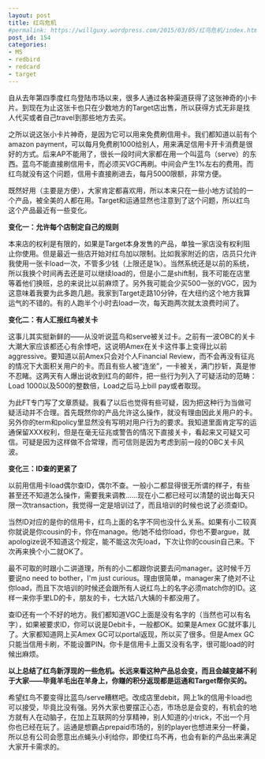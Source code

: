```yaml
---
layout: post
title: 红鸟危机
#permalink: https://willguxy.wordpress.com/2015/03/05/红鸟危机/index.html
post_id: 154
categories: 
- MS
- redbird
- redcard
- target
---
```


自从去年第四季度红鸟登陆市场以来，很多人通过各种渠道获得了这张神奇的小卡片。到现在为止这张卡也只在少数地方的Target店出售，所以获得方式无非是找人代买或者自己travel到那些地方去买。

之所以说这张小卡片神奇，是因为它可以用来免费刷信用卡。我们都知道以前有个amazon payment，可以每月免费刷1000给别人，用来满足信用卡开卡消费是很好的方式。后来AP不能用了，很长一段时间大家都在用一个叫蓝鸟（serve）的东西。蓝鸟不能直接刷信用卡，而必须买VGC再刷。中间会产生1%左右的费用。而红鸟就没有这个问题，信用卡直接刷进去，每月5000限额，非常方便。

既然好用（主要是方便），大家肯定都喜欢用，所以本来只在一些小地方试验的一个产品，被全美的人都在用。Target和运通显然也注意到了这个问题，所以红鸟这个产品最近有一些变化。


**变化一：允许每个店制定自己的规则**


本来店的权利是有限的，如果是Target本身发售的产品，单独一家店没有权利阻止你使用。但是最近一些店开始对红鸟加以限制。比如我家附近的店，店员只允许我使用一张卡load一次，不管多少钱（上限还是1k）。当然系统还是以前的系统，所以我换个时间再去还是可以继续load的，但是小二是shift制，我不可能在店里等着他们换班，总的来说比以前麻烦了。另外我可能会少买500一张的VGC，因为这意味着我要为此多跑几趟。我家到Target走路10分钟，在大纽约这个地方我算运气的不错的。有的人跑半个小时去load一次，每天跑两次就太浪费时间了。


**变化二：有人汇报红鸟被关卡**

这事儿其实挺新鲜的——从没听说蓝鸟和serve被关过卡。之前有一波OBC的关卡大潮大家应该都还心有余悸吧，这说明Amex在关卡这件事上变得比以前aggressive。要知道以前Amex只会对个人Financial Review，而不会再没有征兆的情况下大面积关用户的卡。而且有些人被“连坐”，一卡被关，满门抄斩，真是惨不忍睹。这两天有人爆出说收到红鸟的邮件，把一些行为列入了可疑活动的范畴：Load 1000以及500的整数倍，Load之后马上bill pay或者取现。

为此FT专门写了文章质疑。我看了以后也觉得有些可疑，因为把这种行为当做可疑活动并不合理。首先既然你的产品允许这么操作，就没有理由因此关用户的卡。另外你的term和policy里显然没有写明对用户行为的要求。我知道里面肯定写的运通保留XXX权利，但是在毫无征兆或警告的情况下直接关卡，看起来又可疑又可信。可疑是因为这样做不合常理，而可信则是因为考虑到前一段的OBC关卡风波。


**变化三：ID查的更紧了**

以前用信用卡load偶尔查ID，偶尔不查。一般小二都显得很无所谓的样子，有些甚至还不知道怎么操作，需要我来调教……现在小二都已经可以清楚的说出每天只限一次transaction，我觉得一定是培训过了，而且培训的时候也说了必须查ID。

当然ID对应的是你的信用卡，红鸟上面的名字不同也没什么关系。如果有小二较真你就说是你cousin的卡，你在manage。他/她不给你load，你也不要argue，就apologize说不知道这个规定，能不能这次先load，下次让你的cousin自己来。下次再来换个小二就OK了。

最不可取的时跟小二讲道理，所有的小二都跟你说要去问manager。这时候千万要说no need to bother，I'm just curious。理由很简单，manager来了绝对不让你load，而且下次培训的时候还会跟所有人说红鸟上的名字必须match你的ID。这样一来你手里LD的卡，朋友的卡，七大姑八大姨的卡都没用了。

查ID还有一个不好的地方。我们都知道VGC上面是没有名字的（当然也可以有名字），如果被要求ID，你可以说是Debit卡，一般都OK。如果是Amex GC就坏事儿了。大家都知道网上买Amex GC可以portal返现，所以买了很多。但是Amex GC只能当信用卡刷，不能设置PIN。你卡是信用卡上面又没有名字，很可能load的时候出麻烦。


**以上总结了红鸟新浮现的一些危机。长远来看这种产品总会变，而且会越变越不利于大家——毕竟羊毛出在羊身上，你赚的积分返现都是运通和Target帮你买的。**


希望红鸟不要变得比蓝鸟/serve糟糕吧。改成店里debit，网上1k的信用卡load也可以接受，毕竟比没有强。另外大家也要摆正心态，市场总是会变的，有机会的地方就有人在动脑子，在加上互联网的分享精神，别人知道的小trick，不出一个月你也已经在玩了。运通是想霸占prepaid市场的，别的player也想进来分一杯羹，所以总有公司会愿意出点蝇头小利给你，即使红鸟不再，也会有新的产品出来满足大家开卡需求的。